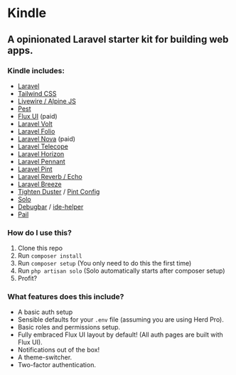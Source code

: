 # Kindle
## A opinionated Laravel starter kit for building web apps.
### Kindle includes:
- [Laravel](https://laravel.com)
- [Tailwind CSS](https://tailwindcss.com)
- [Livewire / Alpine JS](https://livewire.laravel.com)
- [Pest](https://pestphp.com)
- [Flux UI](https://fluxui.dev) (paid)
- [Laravel Volt](https://livewire.laravel.com/docs/volt)
- [Laravel Folio](https://laravel.com/docs/11.x/folio)
- [Laravel Nova](https://nova.laravel.com) (paid)
- [Laravel Telecope](https://laravel.com/docs/11.x/telescope#main-content)
- [Laravel Horizon](https://laravel.com/docs/11.x/horizon)
- [Laravel Pennant](https://laravel.com/docs/11.x/pennant)
- [Laravel Pint](https://laravel.com/docs/11.x/pint#main-content)
- [Laravel Reverb / Echo](https://laravel.com/docs/broadcasting)
- [Laravel Breeze](https://laravel.com/docs/11.x/starter-kits#laravel-breeze)
- [Tighten Duster](https://github.com/tighten/duster) / [Pint Config](https://github.com/tighten/duster/blob/3.x/standards/pint.json)
- [Solo](https://github.com/aarondfrancis/solo)
- [Debugbar](https://github.com/barryvdh/laravel-debugbar) / [ide-helper](https://github.com/barryvdh/laravel-ide-helper)
- [Pail](https://github.com/laravel/pail)

### How do I use this?
1. Clone this repo
2. Run `composer install`
3. Run `composer setup` (You only need to do this the first time)
5. Run `php artisan solo` (Solo automatically starts after composer setup)
6. Profit?

### What features does this include?
- A basic auth setup
- Sensible defaults for your `.env` file (assuming you are using Herd Pro).
- Basic roles and permissions setup.
- Fully embraced Flux UI layout by default! (All auth pages are built with Flux UI).
- Notifications out of the box!
- A theme-switcher.
- Two-factor authentication.
